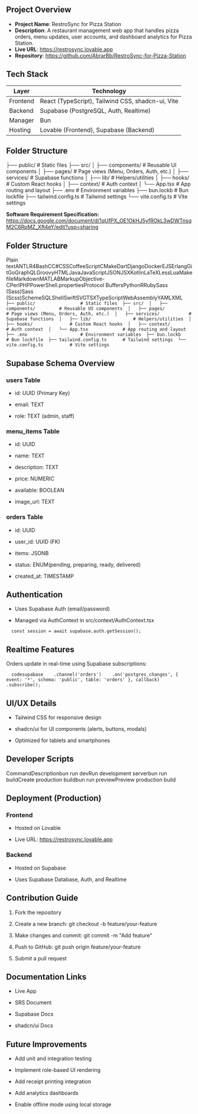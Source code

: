 ## Project Overview

- **Project Name**: RestroSync for Pizza Station  
- **Description**: A restaurant management web app that handles pizza orders, menu updates, user accounts, and dashboard analytics for Pizza Station.
- **Live URL**: https://restrosync.lovable.app  
- **Repository**: https://github.com/AbrarBb/RestroSync-for-Pizza-Station

## Tech Stack

| Layer       | Technology                                        |
|-------------|---------------------------------------------------|
| Frontend    | React (TypeScript), Tailwind CSS, shadcn-ui, Vite |
| Backend     | Supabase (PostgreSQL, Auth, Realtime)             |
| Manager     | Bun                                               |
| Hosting     | Lovable (Frontend), Supabase (Backend)            |


## Folder Structure

├── public/                 # Static files
├── src/
│   ├── components/         # Reusable UI components
│   ├── pages/              # Page views (Menu, Orders, Auth, etc.)
│   ├── services/           # Supabase functions
│   ├── lib/                # Helpers/utilities
│   ├── hooks/              # Custom React hooks
│   ├── context/            # Auth context
│   └── App.tsx             # App routing and layout
├── .env                    # Environment variables
├── bun.lockb               # Bun lockfile
├── tailwind.config.ts      # Tailwind settings
└── vite.config.ts          # Vite settings


**Software Requirement Specification:**
https://docs.google.com/document/d/1qUfPX_OE1OkHJ5yfROkL3wDWTnsqM2C6RpMZ_Xft4eY/edit?usp=sharing


Folder Structure
----------------

Plain textANTLR4BashCC#CSSCoffeeScriptCMakeDartDjangoDockerEJSErlangGitGoGraphQLGroovyHTMLJavaJavaScriptJSONJSXKotlinLaTeXLessLuaMakefileMarkdownMATLABMarkupObjective-CPerlPHPPowerShell.propertiesProtocol BuffersPythonRRubySass (Sass)Sass (Scss)SchemeSQLShellSwiftSVGTSXTypeScriptWebAssemblyYAMLXML`   ├── public/                 # Static files  ├── src/  │   ├── components/         # Reusable UI components  │   ├── pages/              # Page views (Menu, Orders, Auth, etc.)  │   ├── services/           # Supabase functions  │   ├── lib/                # Helpers/utilities  │   ├── hooks/              # Custom React hooks  │   ├── context/            # Auth context  │   └── App.tsx             # App routing and layout  ├── .env                    # Environment variables  ├── bun.lockb               # Bun lockfile  ├── tailwind.config.ts      # Tailwind settings  └── vite.config.ts          # Vite settings   `

Supabase Schema Overview
------------------------

### users Table

*   id: UUID (Primary Key)
    
*   email: TEXT
    
*   role: TEXT (admin, staff)
    

### menu\_items Table

*   id: UUID
    
*   name: TEXT
    
*   description: TEXT
    
*   price: NUMERIC
    
*   available: BOOLEAN
    
*   image\_url: TEXT
    

### orders Table

*   id: UUID
    
*   user\_id: UUID (FK)
    
*   items: JSONB
    
*   status: ENUM(pending, preparing, ready, delivered)
    
*   created\_at: TIMESTAMP
    

Authentication
--------------

*   Uses Supabase Auth (email/password)
    
*   Managed via AuthContext in src/context/AuthContext.tsx
    

`   const session = await supabase.auth.getSession();   `

Realtime Features
-----------------

Orders update in real-time using Supabase subscriptions:

`   codesupabase    .channel('orders')    .on('postgres_changes', { event: '*', schema: 'public', table: 'orders' }, callback)    .subscribe();   `

UI/UX Details
-------------

*   Tailwind CSS for responsive design
    
*   shadcn/ui for UI components (alerts, buttons, modals)
    
*   Optimized for tablets and smartphones
    

Developer Scripts
-----------------

CommandDescriptionbun run devRun development serverbun run buildCreate production buildbun run previewPreview production build

Deployment (Production)
-----------------------

### Frontend

*   Hosted on Lovable
    
*   Live URL: https://restrosync.lovable.app
    

### Backend

*   Hosted on Supabase
    
*   Uses Supabase Database, Auth, and Realtime
    

Contribution Guide
------------------

1.  Fork the repository
    
2.  Create a new branch: git checkout -b feature/your-feature
    
3.  Make changes and commit: git commit -m "Add feature"
    
4.  Push to GitHub: git push origin feature/your-feature
    
5.  Submit a pull request
    

Documentation Links
-------------------

*   Live App
    
*   SRS Document
    
*   Supabase Docs
    
*   shadcn/ui Docs
    

Future Improvements
-------------------

*   Add unit and integration testing
    
*   Implement role-based UI rendering
    
*   Add receipt printing integration
    
*   Add analytics dashboards
    
*   Enable offline mode using local storage


